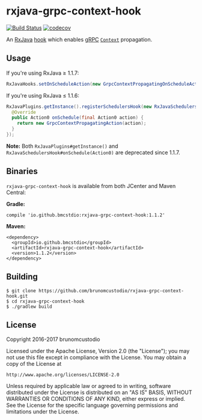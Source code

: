 # rxjava-grpc-context-hook

[![Build Status](https://travis-ci.org/brunomcustodio/rxjava-grpc-context-hook.svg?branch=master)](https://travis-ci.org/brunomcustodio/rxjava-grpc-context-hook)
[![codecov](https://codecov.io/gh/brunomcustodio/rxjava-grpc-context-hook/branch/master/graph/badge.svg)](https://codecov.io/gh/brunomcustodio/rxjava-grpc-context-hook)

An
[RxJava](https://github.com/ReactiveX/RxJava)
[hook](https://github.com/ReactiveX/RxJava/pull/4007)
which enables
[gRPC](https://github.com/grpc/grpc-java)
[`Context`](http://www.grpc.io/grpc-java/javadoc/io/grpc/Context.html)
propagation.

## Usage

If you're using RxJava ≥ 1.1.7:

```java
RxJavaHooks.setOnScheduleAction(new GrpcContextPropagatingOnScheduleAction());
```

If you're using RxJava ≤ 1.1.6:

```java
RxJavaPlugins.getInstance().registerSchedulersHook(new RxJavaSchedulersHook() {
  @Override
  public Action0 onSchedule(final Action0 action) {
    return new GrpcContextPropagatingAction(action);
  }
});
```

**Note:**
Both
`RxJavaPlugins#getInstance()`
and
`RxJavaSchedulersHook#onSchedule(Action0)`
are deprecated since 1.1.7.

## Binaries

`rxjava-grpc-context-hook` is available from both JCenter and Maven Central:

**Gradle:**

```
compile 'io.github.bmcstdio:rxjava-grpc-context-hook:1.1.2'
```

**Maven:**

```
<dependency>
  <groupId>io.github.bmcstdio</groupId>
  <artifactId>rxjava-grpc-context-hook</artifactId>
  <version>1.1.2</version>
</dependency>
```

## Building

```
$ git clone https://github.com/brunomcustodio/rxjava-grpc-context-hook.git
$ cd rxjava-grpc-context-hook
$ ./gradlew build
```

## License

Copyright 2016-2017 brunomcustodio

Licensed under the Apache License, Version 2.0 (the "License");
you may not use this file except in compliance with the License.
You may obtain a copy of the License at

    http://www.apache.org/licenses/LICENSE-2.0

Unless required by applicable law or agreed to in writing, software
distributed under the License is distributed on an "AS IS" BASIS,
WITHOUT WARRANTIES OR CONDITIONS OF ANY KIND, either express or implied.
See the License for the specific language governing permissions and
limitations under the License.
